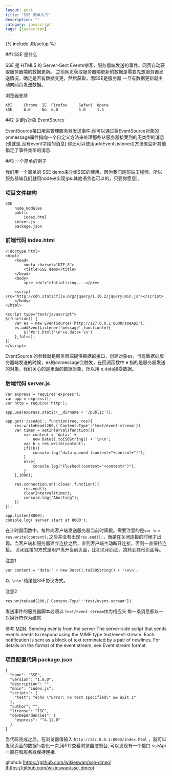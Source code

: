 ```yaml
---
layout: post
title: "SSE 简单入门"
description: ""
category: javascript
tags: [javascript]
---
```

{% include JB/setup %}

##1 SSE 是什么

SSE 是 HTML5 的 Server-Sent Events缩写，服务器端发送的事件。网页自动获取服务器端的数据更新。
之前网页获取服务器端更新的数据是需要先想服务器发送情况，确定是否有数据变更，然后获取，而SSE是服务器
一旦有数据更新就主动向网页发送数据。

浏览器支持

	API		Chrome 	IE 	Firefox 	Safari 	Opera				
	SSE		6.0 	No 	6.0 		5.0 	1.5

##2 关键js对象 EventSource

EventSource接口用来管理服务器发送事件.你可以通过将EventSource对象的onmessage属性指向一个自定义方法来处理那些从服务器接受到的无类型的消息(也就是,没有event字段的消息).你还可以使用addEventListener()方法来监听其他指定了事件类型的消息.

##3 一个简单的例子

我们用一个简单的 SSE demo来介绍SSE的使用，因为我们是前端工程师，所以服务器端我们就用node来实现(ps:其他语言也可以的，只要你愿意)。

### 项目文件结构

	SSE
		node_modules
		public
			index.html
		server.js
		package.json

### 前端代码 index.html

	<!doctype html>
	<html>
		<head>
			<meta charset="UTF-8">
			<title>SSE demo</title>
		</head>
		<body>
			<pre id="x">Intializing....</pre>

		<script src="http://cdn.staticfile.org/jquery/1.10.2/jquery.min.js"></script>
		</body>
	</html>

	<script type="text/javascript">
	$(function() {
		var es = new EventSource('http://127.0.0.1:8000/sseApi');
		es.addEventListener('message',function(e){
			$('#x').html('\n'+e.data+'\n')
		},false);
	})
	</script>

EventSource 的参数就是服务器端提供数据的接口，创建对象es，当有数据向服务器端发送的时候，es的onmessage会触发，在回调函数中
e 指的是服务器发送的对象，我们关心的是里面的数据对象，所以用 e.data接受数据。

### 后端代码  server.js

	var express = require('express');
	var app = express();
	var http = require('http');

	app.use(express.static(__dirname + '/public'));

	app.get('/sseApi', function(req, res){
		res.writeHead(200,{'Content-Type':'text/event-stream'})
		var timer = setInterval(function(){
			var content = 'data:' + 
				new Date().toISOString() + '\n\n';
			var b = res.write(content);
			if(!b){
				console.log("data queued (content="+content+")");
			}
			else{
				console.log("Flushed!(content="+content+")");
			}
		},1000);
		
		res.connection.on('close',function(){
			res.end();
			clearInterval(timer);
			console.log("Aborting");
		})
	});

	app.listen(8000);
	console.log('server start at 8000');

在计时器函数中，每秒向客户端发送服务器当前时间戳。需要注意的是```var b = res.write(content);```之后并没有出现```res.end();```，而是在关闭连接的时候才出现。当客户端和服务器建立连接之后，直到客户端主动断开连接，否则一直保持连接。
关闭连接的方式是用户离开当前页面，比如关闭页面、跳转到其他页面等。

注意1

	var content = 'data:' + new Date().toISOString() + '\n\n';

以```'\n\n'```结尾是SSE协议方式。

注意2

	res.writeHead(200,{'Content-Type':'text/event-stream'})

发送事件的服务器脚本必须以 ```text/event-stream```作为相应头.每一条消息都以一对换行符作为结尾.

参考 [MDN](https://developer.mozilla.org/en-US/docs/Server-sent_events/Using_server-sent_events):
Sending events from the server
The server-side script that sends events needs to respond using the MIME type text/event-stream. Each notification is sent as a block of text terminated by a pair of newlines. For details on the format of the event stream, see Event stream format.



### 项目配置代码 package.json

	{
	  "name": "SSE",
	  "version": "1.0.0",
	  "description": "",
	  "main": "index.js",
	  "scripts": {
	    "test": "echo \"Error: no test specified\" && exit 1"
	  },
	  "author": "",
	  "license": "ISC",
	  "devDependencies": {
	    "express": "^4.12.0"
	  }
	}

当代码完成之后，在浏览器值输入 ```http://127.0.0.1:8000/index.html``` ，就可以发现页面的数据1s变化一次,用F12查看浏览器控制台,
可以发现有一个接口 sseApi 一直在和服务器保持连接.

gituhub:[https://github.com/wikieswan/sse-dmeo](https://github.com/wikieswan/sse-dmeo)